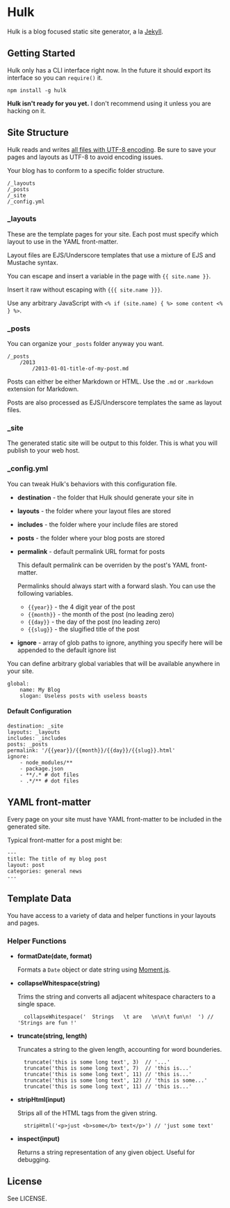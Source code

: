 # Hulk

Hulk is a blog focused static site generator, a la [Jekyll](http://jekyllrb.com).

## Getting Started

Hulk only has a CLI interface right now. In the future it should export its interface so you can `require()` it.

`npm install -g hulk`

**Hulk isn't ready for you yet.** I don't recommend using it unless you are hacking on it.

## Site Structure

Hulk reads and writes [all files with UTF-8 encoding](http://www.utf8everywhere.org/). Be sure to save your pages and layouts as UTF-8 to avoid encoding issues.

Your blog has to conform to a specific folder structure.

	/_layouts
	/_posts
	/_site
	/_config.yml

### _layouts

These are the template pages for your site. Each post must specify which layout to use
in the YAML front-matter.

Layout files are EJS/Underscore templates that use a mixture of EJS and Mustache syntax.

You can escape and insert a variable in the page with `{{ site.name }}`.

Insert it raw without escaping with `{{{ site.name }}}`.

Use any arbitrary JavaScript with `<% if (site.name) { %> some content <% } %>`.

### _posts

You can organize your `_posts` folder anyway you want.

	/_posts
		/2013
			/2013-01-01-title-of-my-post.md

Posts can either be either Markdown or HTML. Use the `.md` or `.markdown` extension for Markdown.

Posts are also processed as EJS/Underscore templates the same as layout files.

### _site

The generated static site will be output to this folder. This is what you will publish
to your web host.

### _config.yml

You can tweak Hulk's behaviors with this configuration file.

- **destination** - the folder that Hulk should generate your site in
- **layouts** - the folder where your layout files are stored
- **includes** - the folder where your include files are stored
- **posts** - the folder where your blog posts are stored
- **permalink** - default permalink URL format for posts

	This default permalink can be overriden by the post's YAML front-matter.
	
	Permalinks should always start with a forward slash. You can use the following variables.

	- `{{year}}` - the 4 digit year of the post
	- `{{month}}` - the month of the post (no leading zero)
	- `{{day}}` - the day of the post (no leading zero)
	- `{{slug}}` - the slugified title of the post

- **ignore** - array of glob paths to ignore, anything you specify here will be appended to the default ignore list

You can define arbitrary global variables that will be available anywhere in your site.

	global:
		name: My Blog
		slogan: Useless posts with useless boasts

#### Default Configuration

	destination: _site
	layouts: _layouts
	includes: _includes
	posts: _posts
	permalink: '/{{year}}/{{month}}/{{day}}/{{slug}}.html'
	ignore:
		- node_modules/**
		- package.json
		- **/.* # dot files
		- .*/** # dot files

## YAML front-matter

Every page on your site must have YAML front-matter to be included in the generated site.

Typical front-matter for a post might be:

	---
	title: The title of my blog post
	layout: post
	categories: general news
	---

## Template Data

You have access to a variety of data and helper functions in your layouts and pages.

### Helper Functions

- **formatDate(date, format)**

	Formats a `Date` object or date string using [Moment.js](http://momentjs.com/docs/#/displaying/format/).

- **collapseWhitespace(string)**

	Trims the string and converts all adjacent whitespace characters to a single space.

		collapseWhitespace('  Strings   \t are   \n\n\t fun\n!  ') // 'Strings are fun !'

- **truncate(string, length)**

	Truncates a string to the given length, accounting for word bounderies.

		truncate('this is some long text', 3)  // '...'
		truncate('this is some long text', 7)  // 'this is...'
		truncate('this is some long text', 11) // 'this is...'
		truncate('this is some long text', 12) // 'this is some...'
		truncate('this is some long text', 11) // 'this is...'

- **stripHtml(input)**

	Strips all of the HTML tags from the given string.

		stripHtml('<p>just <b>some</b> text</p>') // 'just some text'

- **inspect(input)**

	Returns a string representation of any given object. Useful for debugging.

## License

See LICENSE.